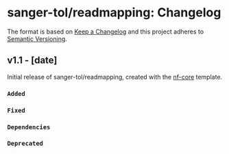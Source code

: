 # sanger-tol/readmapping: Changelog

The format is based on [Keep a Changelog](https://keepachangelog.com/en/1.0.0/)
and this project adheres to [Semantic Versioning](https://semver.org/spec/v2.0.0.html).

## v1.1 - [date]

Initial release of sanger-tol/readmapping, created with the [nf-core](https://nf-co.re/) template.

### `Added`

### `Fixed`

### `Dependencies`

### `Deprecated`
